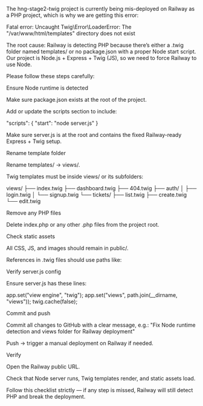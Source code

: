 The hng-stage2-twig project is currently being mis-deployed on Railway as a PHP project, which is why we are getting this error:

Fatal error: Uncaught Twig\Error\LoaderError: The "/var/www/html/templates" directory does not exist


The root cause: Railway is detecting PHP because there’s either a .twig folder named templates/ or no package.json with a proper Node start script. Our project is Node.js + Express + Twig (JS), so we need to force Railway to use Node.

Please follow these steps carefully:

Ensure Node runtime is detected

Make sure package.json exists at the root of the project.

Add or update the scripts section to include:

"scripts": {
  "start": "node server.js"
}


Make sure server.js is at the root and contains the fixed Railway-ready Express + Twig setup.

Rename template folder

Rename templates/ → views/.

Twig templates must be inside views/ or its subfolders:

views/
├── index.twig
├── dashboard.twig
├── 404.twig
├── auth/
│   ├── login.twig
│   └── signup.twig
└── tickets/
    ├── list.twig
    ├── create.twig
    └── edit.twig


Remove any PHP files

Delete index.php or any other .php files from the project root.

Check static assets

All CSS, JS, and images should remain in public/.

References in .twig files should use paths like:

<link rel="stylesheet" href="/css/style.css">
<script src="/js/main.js"></script>


Verify server.js config

Ensure server.js has these lines:

app.set("view engine", "twig");
app.set("views", path.join(__dirname, "views"));
twig.cache(false);


Commit and push

Commit all changes to GitHub with a clear message, e.g.:
"Fix Node runtime detection and views folder for Railway deployment"

Push → trigger a manual deployment on Railway if needed.

Verify

Open the Railway public URL.

Check that Node server runs, Twig templates render, and static assets load.

Follow this checklist strictly — if any step is missed, Railway will still detect PHP and break the deployment.